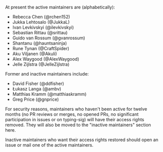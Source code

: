 At present the active maintainers are (alphabetically):

* Rebecca Chen (@rchen152)
* Jukka Lehtosalo (@JukkaL)
* Ivan Levkivskyi (@ilevkivskyi)
* Sebastian Rittau (@srittau)
* Guido van Rossum (@gvanrossum)
* Shantanu (@hauntsaninja)
* Rune Tynan (@CraftSpider)
* Aku Viljanen (@Akuli)
* Alex Waygood (@AlexWaygood)
* Jelle Zijlstra (@JelleZijlstra)

Former and inactive maintainers include:

* David Fisher (@ddfisher)
* Łukasz Langa (@ambv)
* Matthias Kramm (@matthiaskramm)
* Greg Price (@gnprice)

For security reasons, maintainers who haven't been active for twelve months
(no PR reviews or merges, no opened PRs, no significant participation in
issues or on typing-sig) will have their access rights removed. They will
also be moved to the "inactive maintainers" section here.

Inactive maintainers who want their access rights restored should open
an issue or mail one of the active maintainers.
